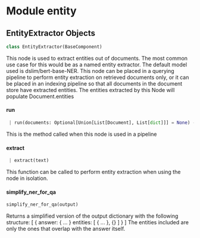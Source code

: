 <a name="entity"></a>
# Module entity

<a name="entity.EntityExtractor"></a>
## EntityExtractor Objects

```python
class EntityExtractor(BaseComponent)
```

This node is used to extract entities out of documents.
The most common use case for this would be as a named entity extractor.
The default model used is dslim/bert-base-NER.
This node can be placed in a querying pipeline to perform entity extraction on retrieved documents only,
or it can be placed in an indexing pipeline so that all documents in the document store have extracted entities.
The entities extracted by this Node will populate Document.entities

<a name="entity.EntityExtractor.run"></a>
#### run

```python
 | run(documents: Optional[Union[List[Document], List[dict]]] = None) -> Tuple[Dict, str]
```

This is the method called when this node is used in a pipeline

<a name="entity.EntityExtractor.extract"></a>
#### extract

```python
 | extract(text)
```

This function can be called to perform entity extraction when using the node in isolation.

<a name="entity.simplify_ner_for_qa"></a>
#### simplify\_ner\_for\_qa

```python
simplify_ner_for_qa(output)
```

Returns a simplified version of the output dictionary
with the following structure:
[
    { 
        answer: { ... }
        entities: [ { ... }, {} ]
    }
]
The entities included are only the ones that overlap with
the answer itself.

